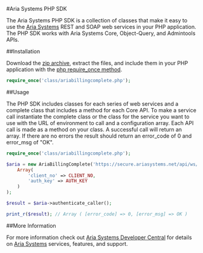 #Aria Systems PHP SDK

The Aria Systems PHP SDK is a collection of classes that make it easy to use the [Aria Systems](http://www.ariasystems.com/) REST and SOAP web services in your PHP application. The PHP SDK works with Aria Systems Core, Object-Query, and Admintools APIs.

##Installation

Download the [zip archive](https://github.com/richmulhern/php_sdk/archive/master.zip), extract the files, and include them in your PHP application with the [php require_once method](http://php.net/manual/en/function.require-once.php).

```php
require_once('class/ariabillingcomplete.php');
```

##Usage

The PHP SDK includes classes for each series of web services and a complete class that includes a method for each Core API. To make a service call instantiate the complete class or the
class for the service you want to use with the URL of environment to call and a configuration array. Each API call is made as a method on your class. A successful call will return an array.
If there are no errors the result should return an error_code of 0 and error_msg of "OK".

```php
require_once('class/ariabillingcomplete.php');

$aria = new AriaBillingComplete('https://secure.ariasystems.net/api/ws/api_ws_class_dispatcher.php',
    Array(
        'client_no' => CLIENT_NO,
        'auth_key' => AUTH_KEY
    )
);

$result = $aria->authenticate_caller();

print_r($result); // Array ( [error_code] => 0, [error_msg] => OK )
```

##More Information

For more information check out [Aria Systems Developer Central](http://developer.ariasystems.net) for details on [Aria Systems](http://www.ariasystems.com/) services, features, and support.
